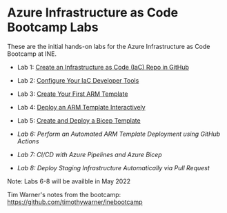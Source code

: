 # Azure Infrastructure as Code Bootcamp Labs

These are the initial hands-on labs for the Azure Infrastructure as Code Bootcamp at INE.

- Lab 1: [Create an Infrastructure as Code (IaC) Repo in GitHub](https://github.com/mikepfeiffer/azure-iac-bootcamp/tree/main/Lab%201)

- Lab 2: [Configure Your IaC Developer Tools](https://github.com/mikepfeiffer/azure-iac-bootcamp/tree/main/Lab%202)

- Lab 3: [Create Your First ARM Template](https://github.com/mikepfeiffer/azure-iac-bootcamp/tree/main/Lab%203)

- Lab 4: [Deploy an ARM Template Interactively](https://github.com/mikepfeiffer/azure-iac-bootcamp/tree/main/Lab%204)

- Lab 5: [Create and Deploy a Bicep Template](https://github.com/mikepfeiffer/azure-iac-bootcamp/tree/main/Lab%205)

- *Lab 6: Perform an Automated ARM Template Deployment using GitHub Actions*

- *Lab 7: CI/CD with Azure Pipelines and Azure Bicep*

- *Lab 8: Deploy Staging Infrastructure Automatically via Pull Request*

Note: Labs 6-8 will be availble in May 2022

Tim Warner's notes from the bootcamp:
https://github.com/timothywarner/inebootcamp